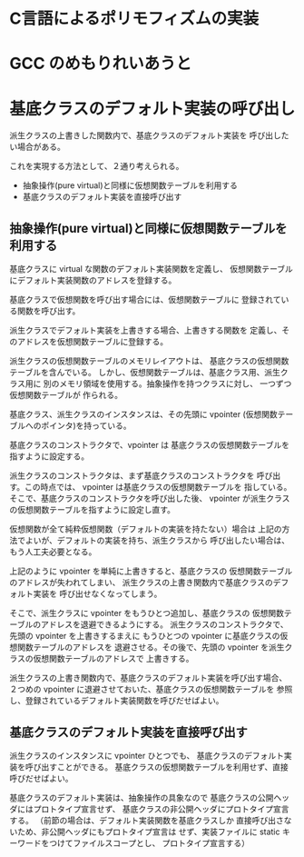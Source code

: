 # C言語によるポリモフィズムの実装

# GCC のめもりれいあうと

# 基底クラスのデフォルト実装の呼び出し

派生クラスの上書きした関数内で、基底クラスのデフォルト実装を
呼び出したい場合がある。

これを実現する方法として、２通り考えられる。

 + 抽象操作(pure virtual)と同様に仮想関数テーブルを利用する
 + 基底クラスのデフォルト実装を直接呼び出す


## 抽象操作(pure virtual)と同様に仮想関数テーブルを利用する
 基底クラスに virtual な関数のデフォルト実装関数を定義し、
 仮想関数テーブルにデフォルト実装関数のアドレスを登録する。

 基底クラスで仮想関数を呼び出す場合には、仮想関数テーブルに
 登録されている関数を呼び出す。

 派生クラスでデフォルト実装を上書きする場合、上書きする関数を
 定義し、そのアドレスを仮想関数テーブルに登録する。

 派生クラスの仮想関数テーブルのメモリレイアウトは、
 基底クラスの仮想関数テーブルを含んでいる。
 しかし、仮想関数テーブルは、基底クラス用、派生クラス用に
 別のメモリ領域を使用する。抽象操作を持つクラスに対し、
 一つずつ仮想関数テーブルが 作られる。

基底クラス、派生クラスのインスタンスは、その先頭に
vpointer (仮想関数テーブルへのポインタ)を持っている。

基底クラスのコンストラクタで、vpointer は
基底クラスの仮想関数テーブルを指すように設定する。

派生クラスのコンストラクタは、まず基底クラスのコンストラクタを
呼び出す。この時点では、 vpointer は基底クラスの仮想関数テーブルを
指している。そこで、基底クラスのコンストラクタを呼び出した後、
vpointer が派生クラスの仮想関数テーブルを指すように設定し直す。

仮想関数が全て純粋仮想関数（デフォルトの実装を持たない）場合は
上記の方法でよいが、デフォルトの実装を持ち、派生クラスから
呼び出したい場合は、もう人工夫必要となる。

上記のように vpointer を単純に上書きすると、基底クラスの
仮想関数テーブルのアドレスが失われてしまい、
派生クラスの上書き関数内で基底クラスのデフォルト実装を
呼び出せなくなってしまう。

そこで、派生クラスに vpointer をもうひとつ追加し、基底クラスの
仮想関数テーブルのアドレスを退避できるようにする。
派生クラスのコンストラクタで、先頭の vpointer を上書きするまえに
もうひとつの vpointer に基底クラスの仮想関数テーブルのアドレスを
退避させる。その後で、先頭の vpointer を派生クラスの仮想関数テーブルのアドレスで
上書きする。

派生クラスの上書き関数内で、基底クラスのデフォルト実装を呼び出す場合、
２つめの vpointer に退避させておいた、基底クラスの仮想関数テーブルを
参照し、登録されているデフォルト実装関数を呼びだせばよい。
 
## 基底クラスのデフォルト実装を直接呼び出す
派生クラスのインスタンスに vpointer ひとつでも、
基底クラスのデフォルト実装を呼び出すことができる。
基底クラスの仮想関数テーブルを利用せず、直接呼びだせばよい。

基底クラスのデフォルト実装は、抽象操作の具象なので
基底クラスの公開ヘッダにはプロトタイプ宣言せず、
基底クラスの非公開ヘッダにプロトタイプ宣言する。
（前節の場合は、デフォルト実装関数を基底クラスしか
直接呼び出さないため、非公開ヘッダにもプロトタイプ宣言は
せず、実装ファイルに static キーワードをつけてファイルスコープとし、
プロトタイプ宣言する）


